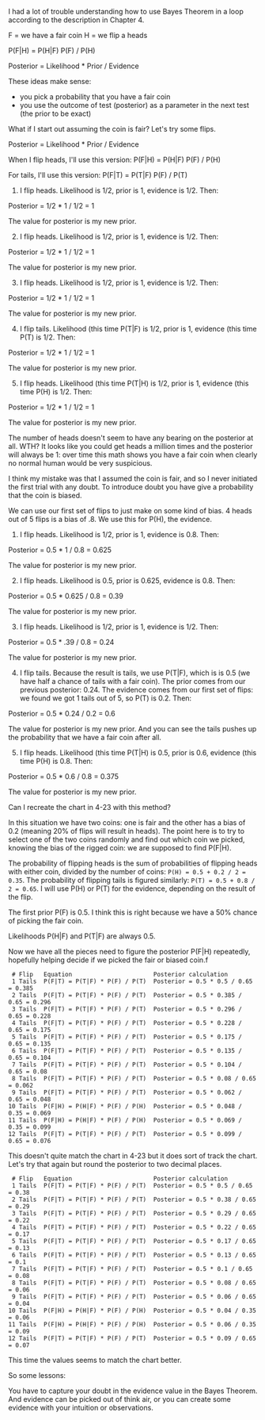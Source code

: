 I had a lot of trouble understanding how to use Bayes Theorem in a loop according to the description in Chapter 4.

F = we have a fair coin
H = we flip a heads

P(F|H) = P(H|F) P(F) / P(H)

Posterior = Likelihood * Prior / Evidence


These ideas make sense:
- you pick a probability that you have a fair coin
- you use the outcome of test (posterior) as a parameter in the next test (the prior to be  exact)

What if I start out assuming the coin is fair? Let's try some flips.

Posterior = Likelihood * Prior / Evidence

When I flip heads, I'll use this version:
P(F|H) = P(H|F) P(F) / P(H)

For tails, I'll use this version:
P(F|T) = P(T|F) P(F) / P(T)


1. I flip heads. Likelihood is 1/2, prior is 1, evidence is 1/2. Then:

Posterior = 1/2 * 1 / 1/2 = 1

The value for posterior is my new prior.

2. I flip heads. Likelihood is 1/2, prior is 1, evidence is 1/2. Then: 

Posterior = 1/2 * 1 / 1/2 = 1

The value for posterior is my new prior.

3. I flip heads. Likelihood is 1/2, prior is 1, evidence is 1/2. Then: 

Posterior = 1/2 * 1 / 1/2 = 1

The value for posterior is my new prior.

4. I flip tails. Likelihood (this time P(T|F) is 1/2, prior is 1, evidence (this time P(T) is 1/2. Then: 

Posterior = 1/2 * 1 / 1/2 = 1

The value for posterior is my new prior.

5. I flip heads. Likelihood (this time P(T|H) is 1/2, prior is 1, evidence (this time P(H) is 1/2. Then: 

Posterior = 1/2 * 1 / 1/2 = 1

The value for posterior is my new prior.

The number of heads doesn't seem to have any bearing on the posterior at all. WTH? It looks like you could get heads a million times and the posterior will always be 1: over time this math shows you have a fair coin when clearly no normal human would be very suspicious.

I think my mistake was that I assumed the coin is fair, and so I never initiated the first trial with any doubt. To introduce doubt you have give a probability that the coin is biased. 

We can use our first set of flips to just make on some kind of bias. 4 heads out of 5 flips is a bias of .8. We use this for P(H), the evidence.

1. I flip heads. Likelihood is 1/2, prior is 1, evidence is 0.8. Then:

Posterior = 0.5 * 1 / 0.8 = 0.625

The value for posterior is my new prior.

2. I flip heads. Likelihood is 0.5, prior is 0.625, evidence is 0.8. Then: 

Posterior = 0.5 * 0.625 / 0.8 = 0.39

The value for posterior is my new prior.

3. I flip heads. Likelihood is 1/2, prior is 1, evidence is 1/2. Then: 

Posterior = 0.5 * .39 / 0.8 = 0.24

The value for posterior is my new prior.

4. I flip tails. Because the result is tails, we use P(T|F), which is is 0.5 (we have half a chance of tails with a fair coin). The prior comes from our previous posterior: 0.24. The evidence comes from our first set of flips: we found we got 1 tails out of 5, so P(T) is 0.2. Then: 

Posterior = 0.5 * 0.24 / 0.2 = 0.6

The value for posterior is my new prior. And you can see the tails pushes up the probability that we have a fair coin after all.

5. I flip heads. Likelihood (this time P(T|H) is 0.5, prior is 0.6, evidence (this time P(H) is 0.8. Then: 

Posterior = 0.5 * 0.6 / 0.8 = 0.375

The value for posterior is my new prior.

Can I recreate the chart in 4-23 with this method?

In this situation we have two coins: one is fair and the other has a bias of 0.2 (meaning 20% of flips will result in heads). The point here is to try to select one of the two coins randomly and find out which coin we picked, knowing the bias of the rigged coin: we are supposed to find P(F|H).

The probability of flipping heads is the sum of probabilities of flipping heads with either coin, divided by the number of coins: `P(H) = 0.5 + 0.2 / 2 = 0.35`. The probability of flipping tails is figured similarly: `P(T) = 0.5 + 0.8 / 2 = 0.65`. I will use P(H) or P(T) for the evidence, depending on the result of the flip.


The first prior P(F) is 0.5. I think this is right because we have a 50% chance of picking the fair coin. 

Likelihoods P(H|F) and P(T|F) are always 0.5. 

Now we have all the pieces need to figure the posterior P(F|H) repeatedly, hopefully helping decide if we picked the fair or biased coin.f

```
 # Flip   Equation                       Posterior calculation
 1 Tails  P(F|T) = P(T|F) * P(F) / P(T)  Posterior = 0.5 * 0.5 / 0.65   = 0.385 
 2 Tails  P(F|T) = P(T|F) * P(F) / P(T)  Posterior = 0.5 * 0.385 / 0.65 = 0.296
 3 Tails  P(F|T) = P(T|F) * P(F) / P(T)  Posterior = 0.5 * 0.296 / 0.65 = 0.228
 4 Tails  P(F|T) = P(T|F) * P(F) / P(T)  Posterior = 0.5 * 0.228 / 0.65 = 0.175
 5 Tails  P(F|T) = P(T|F) * P(F) / P(T)  Posterior = 0.5 * 0.175 / 0.65 = 0.135
 6 Tails  P(F|T) = P(T|F) * P(F) / P(T)  Posterior = 0.5 * 0.135 / 0.65 = 0.104
 7 Tails  P(F|T) = P(T|F) * P(F) / P(T)  Posterior = 0.5 * 0.104 / 0.65 = 0.08
 8 Tails  P(F|T) = P(T|F) * P(F) / P(T)  Posterior = 0.5 * 0.08 / 0.65  = 0.062
 9 Tails  P(F|T) = P(T|F) * P(F) / P(T)  Posterior = 0.5 * 0.062 / 0.65 = 0.048
10 Tails  P(F|H) = P(H|F) * P(F) / P(H)  Posterior = 0.5 * 0.048 / 0.35 = 0.069
11 Tails  P(F|H) = P(H|F) * P(F) / P(H)  Posterior = 0.5 * 0.069 / 0.35 = 0.099
12 Tails  P(F|T) = P(T|F) * P(F) / P(T)  Posterior = 0.5 * 0.099 / 0.65 = 0.076
```


This doesn't quite match the chart in 4-23 but it does sort of track the chart. Let's try that again but round the posterior to two decimal places. 


```
 # Flip   Equation                       Posterior calculation
 1 Tails  P(F|T) = P(T|F) * P(F) / P(T)  Posterior = 0.5 * 0.5 / 0.65  = 0.38 
 2 Tails  P(F|T) = P(T|F) * P(F) / P(T)  Posterior = 0.5 * 0.38 / 0.65 = 0.29
 3 Tails  P(F|T) = P(T|F) * P(F) / P(T)  Posterior = 0.5 * 0.29 / 0.65 = 0.22
 4 Tails  P(F|T) = P(T|F) * P(F) / P(T)  Posterior = 0.5 * 0.22 / 0.65 = 0.17
 5 Tails  P(F|T) = P(T|F) * P(F) / P(T)  Posterior = 0.5 * 0.17 / 0.65 = 0.13
 6 Tails  P(F|T) = P(T|F) * P(F) / P(T)  Posterior = 0.5 * 0.13 / 0.65 = 0.1
 7 Tails  P(F|T) = P(T|F) * P(F) / P(T)  Posterior = 0.5 * 0.1 / 0.65  = 0.08
 8 Tails  P(F|T) = P(T|F) * P(F) / P(T)  Posterior = 0.5 * 0.08 / 0.65 = 0.06
 9 Tails  P(F|T) = P(T|F) * P(F) / P(T)  Posterior = 0.5 * 0.06 / 0.65 = 0.04
10 Tails  P(F|H) = P(H|F) * P(F) / P(H)  Posterior = 0.5 * 0.04 / 0.35 = 0.06
11 Tails  P(F|H) = P(H|F) * P(F) / P(H)  Posterior = 0.5 * 0.06 / 0.35 = 0.09
12 Tails  P(F|T) = P(T|F) * P(F) / P(T)  Posterior = 0.5 * 0.09 / 0.65 = 0.07
```

This time the values seems to match the chart better.


So some lessons:

You have to capture your doubt in the evidence value in the Bayes Theorem. And evidence can be picked out of think air, or you can create some evidence with your intuition or observations.
